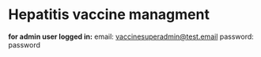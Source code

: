 # Hepatitis vaccine managment

**for admin user logged in:**
email: vaccinesuperadmin@test.email
password: password
